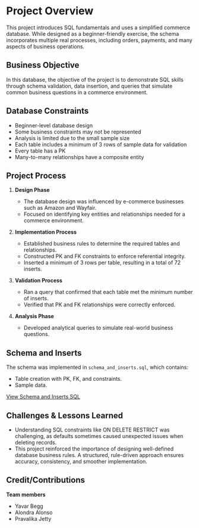 # Project Overview <!-- Purpose of the Project -->

This project introduces SQL fundamentals and uses a simplified commerce database. While designed as a beginner-friendly exercise, the schema incorporates multiple real processes, including orders, payments, and many aspects of business operations.


## Business Objective <!-- Goal of the Project -->

In this database, the objective of the project is to demonstrate SQL skills through schema validation, data insertion, and queries that simulate common business questions in a commerce environment. 


## Database Constraints 

- Beginner-level database design 
- Some business constraints may not be represented 
- Analysis is limited due to the small sample size
- Each table includes a minimum of 3 rows of sample data for validation
- Every table has a PK
- Many-to-many relationships have a composite entity 


## Project Process

1. **Design Phase**
    - The database design was influenced by e-commerce businesses such as Amazon and Wayfair.
    - Focused on identifying key entities and relationships needed for a commerce environment.

2. **Implementation Process**
    - Established business rules to determine the required tables and relationships.
    - Constructed PK and FK constraints to enforce referential integrity.
    - Inserted a minimum of 3 rows per table, resulting in a total of 72 inserts.

3. **Validation Process** 
    - Ran a query that confirmed that each table met the minimum number of inserts.
    - Verified that PK and FK relationships were correctly enforced.

4. **Analysis Phase**
    - Developed analytical queries to simulate real-world business questions. 


## Schema and Inserts 

The schema was implemented in `schema_and_inserts.sql`, which contains:
- Table creation with PK, FK, and constraints.
- Sample data.

[View Schema and Inserts SQL](schema_and_inserts.sql)


## Challenges & Lessons Learned 

- Understanding SQL constraints like ON DELETE RESTRICT was challenging, as defaults sometimes caused unexpected issues when deleting records.
- This project reinforced the importance of designing well-defined database business rules. A structured, rule-driven approach ensures accuracy, consistency, and smoother implementation.

  
## Credit/Contributions 

**Team members**
- Yavar Begg
- Alondra Alonso
- Pravalika Jetty
    
